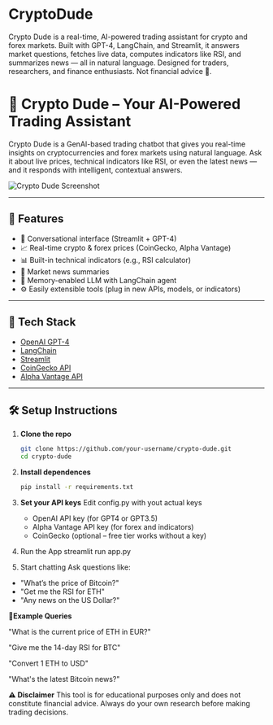 # CryptoDude
Crypto Dude is a real-time, AI-powered trading assistant for crypto and forex markets. Built with GPT-4, LangChain, and Streamlit, it answers market questions, fetches live data, computes indicators like RSI, and summarizes news — all in natural language. Designed for traders, researchers, and finance enthusiasts. Not financial advice 🚀.

# 🤖 Crypto Dude – Your AI-Powered Trading Assistant

Crypto Dude is a GenAI-based trading chatbot that gives you real-time insights on cryptocurrencies and forex markets using natural language. Ask it about live prices, technical indicators like RSI, or even the latest news — and it responds with intelligent, contextual answers.

![Crypto Dude Screenshot](screenshot.png) <!-- Optional: Add a screenshot later -->

---

## 🚀 Features

- 💬 Conversational interface (Streamlit + GPT-4)
- 📈 Real-time crypto & forex prices (CoinGecko, Alpha Vantage)
- 📊 Built-in technical indicators (e.g., RSI calculator)
- 📰 Market news summaries
- 🧠 Memory-enabled LLM with LangChain agent
- ⚙️ Easily extensible tools (plug in new APIs, models, or indicators)

---

## 🧱 Tech Stack

- [OpenAI GPT-4](https://platform.openai.com/)
- [LangChain](https://www.langchain.com/)
- [Streamlit](https://streamlit.io/)
- [CoinGecko API](https://www.coingecko.com/en/api)
- [Alpha Vantage API](https://www.alphavantage.co/)

---

## 🛠️ Setup Instructions

1. **Clone the repo**
   ```bash
   git clone https://github.com/your-username/crypto-dude.git
   cd crypto-dude

2. **Install dependences**
   ```bash
   pip install -r requirements.txt

3. **Set your API keys**
   Edit config.py with yout actual keys
   - OpenAI API key (for GPT4 or GPT3.5)
   - Alpha Vantage API key (for forex and indicators)
   - CoinGecko (optional – free tier works without a key)
  
4. Run the App
  streamlit run app.py

5. Start chatting Ask questions like:
  - "What’s the price of Bitcoin?"
  - "Get me the RSI for ETH"
  - "Any news on the US Dollar?"

**🧪Example Queries**

"What is the current price of ETH in EUR?"

"Give me the 14-day RSI for BTC"

"Convert 1 ETH to USD"

"What's the latest Bitcoin news?"

**⚠️ Disclaimer**
This tool is for educational purposes only and does not constitute financial advice. Always do your own research before making trading decisions.
